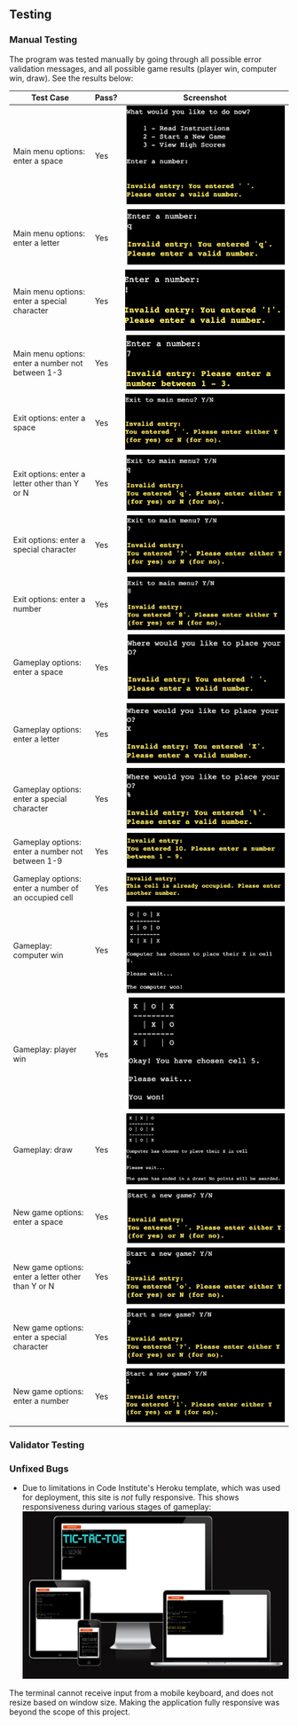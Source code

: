 ## Testing 

### Manual Testing
The program was tested manually by going through all possible error validation messages, and all possible game results (player win, computer win, draw). See the results below:

| Test Case | Pass? | Screenshot |
|-----------|-------|------------|
|Main menu options: enter a space|Yes|![Successful error message](documentation/testing/main_menu_space.png)|
|Main menu options: enter a letter|Yes|![Successful error message](documentation/testing/main_menu_letter.png)|
|Main menu options: enter a special character|Yes|![Successful error message](documentation/testing/main_menu_special_character.png)|
|Main menu options: enter a number not between 1-3|Yes|![Successful error message](documentation/testing/main_menu_number.png)|
|Exit options: enter a space|Yes|![Successful error message](documentation/testing/exit_space.png)|
|Exit options: enter a letter other than Y or N|Yes|![Successful error message](documentation/testing/exit_letter.png)|
|Exit options: enter a special character|Yes|![Successful error message](documentation/testing/exit_special_character.png)|
|Exit options: enter a number|Yes|![Successful error message](documentation/testing/exit_number.png)|
|Gameplay options: enter a space|Yes|![Successful error message](documentation/testing/gameplay_space.png)|
|Gameplay options: enter a letter|Yes|![Successful error message](documentation/testing/gameplay_letter.png)|
|Gameplay options: enter a special character|Yes|![Successful error message](documentation/testing/gameplay_special_character.png)|
|Gameplay options: enter a number not between 1-9|Yes|![Successful error message](documentation/testing/gameplay_number.png)|
|Gameplay options: enter a number of an occupied cell|Yes|![Successful error message](documentation/testing/gameplay_occupied.png)|
|Gameplay: computer win|Yes|![Computer win](documentation/testing/computer_win.png)
|Gameplay: player win|Yes|![Player win](documentation/testing/player_win.png)
|Gameplay: draw|Yes|![Draw](documentation/testing/draw.png)
|New game options: enter a space|Yes|![Successful error message](documentation/testing/new_game_space.png)|
|New game options: enter a letter other than Y or N|Yes|![Successful error message](documentation/testing/new_game_letter.png)|
|New game options: enter a special character|Yes|![Successful error message](documentation/testing/new_game_special_character.png)|
|New game options: enter a number|Yes|![Successful error message](documentation/testing/new_game_number.png)|




### Validator Testing 


### Unfixed Bugs

- Due to limitations in Code Institute's Heroku template, which was used for deployment, this site is *not* fully responsive. This shows responsiveness during various stages of gameplay: 
![Am I Responsive screenshot](documentation/testing/amiresponsive.png)

The terminal cannot receive input from a mobile keyboard, and does not resize based on window size. Making the application fully responsive was beyond the scope of this project.
